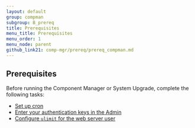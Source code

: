 ```yaml
---
layout: default
group: compman
subgroup: B_prereq
title: Prerequisites
menu_title: Prerequisites
menu_order: 1
menu_node: parent
github_link21: comp-mgr/prereq/prereq_compman.md
---
```


## Prerequisites
Before running the Component Manager or System Upgrade, complete the following tasks:

*	<a href="{{ site.gdeurl21 }}comp-mgr/prereq/prereq_cron.html">Set up cron</a>
*	<a href="{{ site.gdeurl21 }}comp-mgr/prereq/prereq_auth-token.html">Enter your authentication keys in the Admin</a>
*	<a href="{{ site.gdeurl21 }}comp-mgr/prereq/prereq_compman-ulimit.html">Configure `ulimit` for the web server user</a>